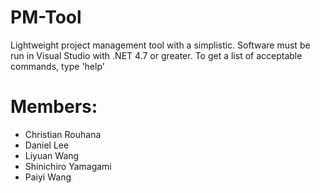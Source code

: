 # PM-Tool  
Lightweight project management tool with a simplistic. Software must be run in Visual Studio with .NET 4.7 or greater. To get a list of acceptable commands, type 'help'

# Members:
* Christian Rouhana
* Daniel Lee
* Liyuan Wang
* Shinichiro Yamagami
* Paiyi Wang

